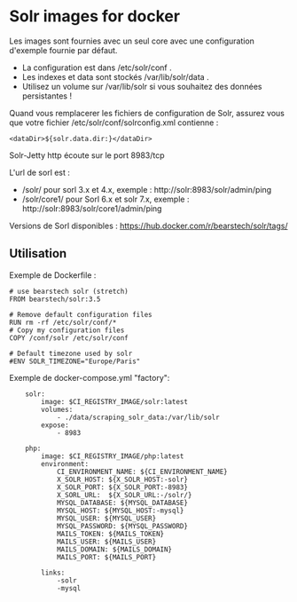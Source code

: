 Solr images for docker
=======================

Les images sont fournies avec un seul core avec une configuration d'exemple fournie par défaut.

- La configuration est dans /etc/solr/conf .
- Les indexes et data sont stockés /var/lib/solr/data .
- Utilisez un volume sur /var/lib/solr si vous souhaitez des données persistantes !

Quand vous remplacerer les fichiers de configuration de Solr, assurez vous que votre fichier /etc/solr/conf/solrconfig.xml contienne :
```
<dataDir>${solr.data.dir:}</dataDir>
```


Solr-Jetty http écoute sur le port 8983/tcp

L'url de sorl est :
- /solr/ pour sorl 3.x et 4.x, exemple : http://solr:8983/solr/admin/ping
- /solr/core1/ pour Sorl 6.x et solr 7.x, exemple : http://solr:8983/solr/core1/admin/ping

Versions de Sorl disponibles : https://hub.docker.com/r/bearstech/solr/tags/

Utilisation
-----------

Exemple de Dockerfile :
```
# use bearstech solr (stretch)
FROM bearstech/solr:3.5

# Remove default configuration files
RUN rm -rf /etc/solr/conf/*
# Copy my configuration files
COPY /conf/solr /etc/solr/conf

# Default timezone used by solr
#ENV SOLR_TIMEZONE="Europe/Paris"
```

Exemple de docker-compose.yml "factory":
```
    solr:
        image: $CI_REGISTRY_IMAGE/solr:latest
        volumes:
            - ./data/scraping_solr_data:/var/lib/solr
        expose:
            - 8983

    php:
        image: $CI_REGISTRY_IMAGE/php:latest
        environment:
            CI_ENVIRONMENT_NAME: ${CI_ENVIRONMENT_NAME}
            X_SOLR_HOST: ${X_SOLR_HOST:-solr}
            X_SOLR_PORT: ${X_SOLR_PORT:-8983}
            X_SORL_URL:  ${X_SOLR_URL:-/solr/}
            MYSQL_DATABASE: ${MYSQL_DATABASE}
            MYSQL_HOST: ${MYSQL_HOST:-mysql}
            MYSQL_USER: ${MYSQL_USER}
            MYSQL_PASSWORD: ${MYSQL_PASSWORD}
            MAILS_TOKEN: ${MAILS_TOKEN}
            MAILS_USER: ${MAILS_USER}
            MAILS_DOMAIN: ${MAILS_DOMAIN}
            MAILS_PORT: ${MAILS_PORT}

        links:
            -solr
            -mysql
```

